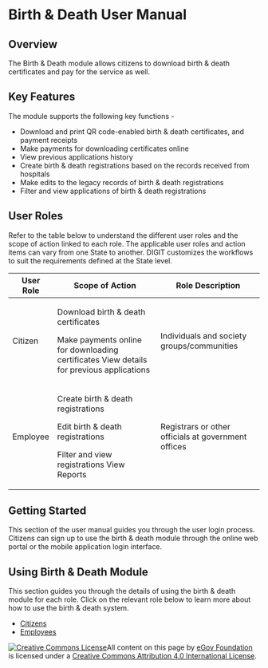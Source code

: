 # Birth & Death User Manual

## Overview&#x20;

The Birth & Death module allows citizens to download birth & death certificates and pay for the service as well.&#x20;

## Key Features&#x20;

The module supports the following key functions -

* Download and print QR code-enabled birth & death certificates, and payment receipts&#x20;
* Make payments for downloading certificates online&#x20;
* View previous applications history&#x20;
* Create birth & death registrations based on the records received from hospitals&#x20;
* Make edits to the legacy records of birth & death registrations&#x20;
* Filter and view applications of birth & death registrations&#x20;

## User Roles&#x20;

Refer to the table below to understand the different user roles and the scope of action linked to each role. The applicable user roles and action items can vary from one State to another. DIGIT customizes the workflows to suit the requirements defined at the State level.

| User Role | Scope of Action                                                                                                                                 | Role Description                                    |
| --------- | ----------------------------------------------------------------------------------------------------------------------------------------------- | --------------------------------------------------- |
| Citizen   | <p>Download birth &#x26; death certificates </p><p>Make payments online for downloading certificates View details for previous applications</p> | Individuals and society groups/communities          |
| Employee  | <p>Create birth &#x26; death registrations </p><p>Edit birth &#x26; death registrations </p><p>Filter and view registrations View Reports</p>   | Registrars or other officials at government offices |

## Getting Started&#x20;

This section of the user manual guides you through the user login process. Citizens can sign up to use the birth & death module through the online web portal or the mobile application login interface.

## Using Birth & Death Module&#x20;

This section guides you through the details of using the birth & death module for each role. Click on the relevant role below to learn more about how to use the birth & death system.

* [Citizens ](birth-and-death-citizen-user-manual.md)
* [Employees](birth-and-death-employee-user-manual.md)



[![Creative Commons License](https://i.creativecommons.org/l/by/4.0/80x15.png)](http://creativecommons.org/licenses/by/4.0/)All content on this page by [eGov Foundation ](https://egov.org.in/)is licensed under a [Creative Commons Attribution 4.0 International License](http://creativecommons.org/licenses/by/4.0/).
